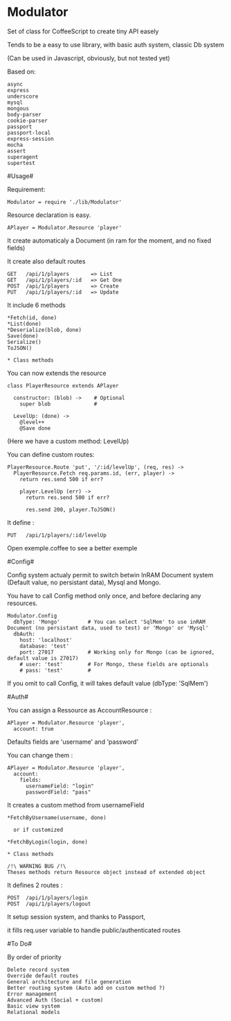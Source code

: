 Modulator
============

  Set of class for CoffeeScript to create tiny API easely

  Tends to be a easy to use library, with basic auth system, classic Db system

  (Can be used in Javascript, obviously, but not tested yet)

  Based on:

    async
    express
    underscore
    mysql
    mongous
    body-parser
    cookie-parser
    passport
    passport-local
    express-session
    mocha
    assert
    superagent
    supertest


#Usage#

  Requirement:

    Modulator = require './lib/Modulator'

  Resource declaration is easy.

    APlayer = Modulator.Resource 'player'

  It create automaticaly a Document (in ram for the moment, and no fixed fields)

  It create also default routes

    GET   /api/1/players       => List
    GET   /api/1/players/:id   => Get One
    POST  /api/1/players       => Create
    PUT   /api/1/players/:id   => Update

  It include 6 methods

    *Fetch(id, done)
    *List(done)
    *Deserialize(blob, done)
    Save(done)
    Serialize()
    ToJSON()

    * Class methods

  You can now extends the resource

    class PlayerResource extends APlayer

      constructor: (blob) ->    # Optional
        super blob              #

      LevelUp: (done) ->
        @level++
        @Save done

  (Here we have a custom method: LevelUp)

  You can define custom routes:

    PlayerResource.Route 'put', '/:id/levelUp', (req, res) ->
      PlayerResource.Fetch req.params.id, (err, player) ->
        return res.send 500 if err?

        player.LevelUp (err) ->
          return res.send 500 if err?

          res.send 200, player.ToJSON()

  It define :

    PUT   /api/1/players/:id/levelUp

  Open exemple.coffee to see a better exemple

#Config#

  Config system actualy permit to switch betwin InRAM Document system (Default value, no persistant data), Mysql and Mongo.

  You have to call Config method only once, and before declaring any resources.

    Modulator.Config
      dbType: 'Mongo'         # You can select 'SqlMem' to use inRAM Document (no persistant data, used to test) or 'Mongo' or 'Mysql'
      dbAuth:
        host: 'localhost'
        database: 'test'
        port: 27017           # Working only for Mongo (can be ignored, default value is 27017)
        # user: 'test'        # For Mongo, these fields are optionals
        # pass: 'test'        #

  If you omit to call Config, it will takes default value (dbType: 'SqlMem')

#Auth#

  You can assign a Ressource as AccountResource :

    APlayer = Modulator.Resource 'player',
      account: true

  Defaults fields are 'username' and 'password'

  You can change them :

    APlayer = Modulator.Resource 'player',
      account:
        fields:
          usernameField: "login"
          passwordField: "pass"

  It creates a custom method from usernameField

    *FetchByUsername(username, done)

      or if customized

    *FetchByLogin(login, done)

    * Class methods

    /!\ WARNING BUG /!\
    Theses methods return Resource object instead of extended object

  It defines 2 routes :

    POST  /api/1/players/login
    POST  /api/1/players/logout

  It setup session system, and thanks to Passport,

  it fills req.user variable to handle public/authenticated routes


#To Do#

  By order of priority

    Delete record system
    Override default routes
    General architecture and file generation
    Better routing system (Auto add on custom method ?)
    Error management
    Advanced Auth (Social + custom)
    Basic view system
    Relational models
